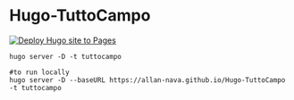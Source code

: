 # Hugo-TuttoCampo
[![Deploy Hugo site to Pages](https://github.com/Allan-Nava/Hugo-TuttoCampo/actions/workflows/hugo.yml/badge.svg)](https://github.com/Allan-Nava/Hugo-TuttoCampo/actions/workflows/hugo.yml)

```
hugo server -D -t tuttocampo

#to run locally
hugo server -D --baseURL https://allan-nava.github.io/Hugo-TuttoCampo -t tuttocampo
```